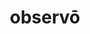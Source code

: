 ---
title: observō
meaning: to watch
ch: six
pos: verb
inf: observāre
secondppstem: observ
infend: āre
conjugation: first
---